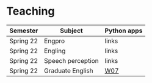# Teaching

| Semester | Subject | Python apps |
|---|---|---|
| Spring 22 | Engpro | links |
| Spring 22 | Engling | links |
| Spring 22 | Speech perception | links |
| Spring 22 | Graduate English | [W07](https://github.com/MK316/Classroom/blob/main/Week07_Ch05.ipynb) |

